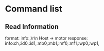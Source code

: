 # Command list

## Read Information
format:
 info:,\r\n
 Host -> motor
response:
 info:ch,<total channel number>:id0,<motor id>:id1,<motor id>:mb0,<max back>:mb1,<max back>:mf0,<max front>:mf1,<max front>:wp0,<current position>:wp1,<current position>
